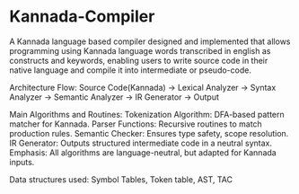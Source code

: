 # Kannada-Compiler
A Kannada language based compiler designed and implemented that allows programming using Kannada language words transcribed in english as constructs and keywords, enabling users to write source code in their native language and compile it into intermediate or pseudo-code.

Architecture Flow: Source Code(Kannada) → Lexical Analyzer → Syntax Analyzer → Semantic Analyzer → IR Generator → Output

Main Algorithms and Routines:
Tokenization Algorithm: DFA-based pattern matcher for Kannada.
Parser Functions: Recursive routines to match production rules.
Semantic Checker: Ensures type safety, scope resolution.
IR Generator: Outputs structured intermediate code in a neutral syntax.
Emphasis: All algorithms are language-neutral, but adapted for Kannada inputs.

Data structures used: Symbol Tables, Token table, AST, TAC
